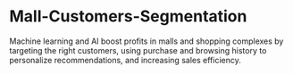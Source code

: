 # Mall-Customers-Segmentation
Machine learning and AI boost profits in malls and shopping complexes by targeting the right customers, using purchase and browsing history to personalize recommendations, and increasing sales efficiency.
